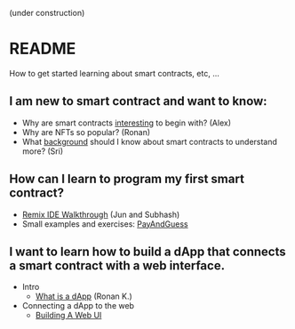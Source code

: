 (under construction)

# README

How to get started learning about smart contracts, etc, ...

## I am new to smart contract and want to know:

- Why are smart contracts [interesting](https://hackmd.io/@alexhkurz/BywKgFiMj) to begin with? (Alex)
- Why are NFTs so popular? (Ronan)
- What [background](https://hackmd.io/@sripkunda/background-for-smart-contracts) should I know about smart contracts to understand more? (Sri)

## How can I learn to program my first smart contract?

- [Remix IDE Walkthrough](https://hackmd.io/@JunYoon/BkfaCW_Zj) (Jun and Subhash)
- Small examples and exercises: [PayAndGuess](PayAndGuess/README.md)  

<!--## I understand the basics about smart contracts and want to do a small project to learn more.

- Jun and Subhash-->

## I want to learn how to build a dApp that connects a smart contract with a web interface.

- Intro
  - [What is a dApp](https://hackmd.io/AVZKD53wQBmbKd5Ctxz3AQ) (Ronan K.)
- Connecting a dApp to the web
  - [Building A Web UI](https://hackmd.io/UqFM8KQ6SCScLRQ5tMEdZA)




